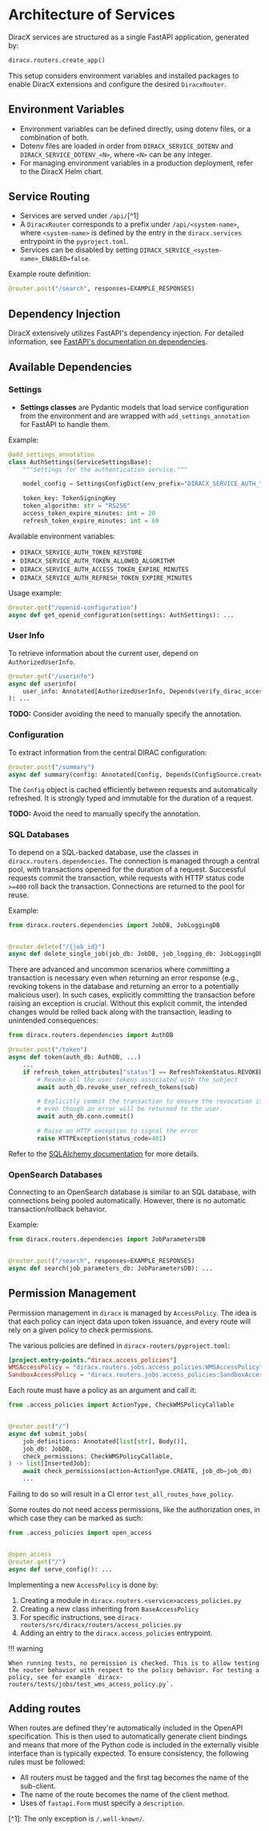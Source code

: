 # Architecture of Services

DiracX services are structured as a single FastAPI application, generated by:

```python
diracx.routers.create_app()
```

This setup considers environment variables and installed packages to enable DiracX extensions and configure the desired `DiracxRouter`.

## Environment Variables

- Environment variables can be defined directly, using dotenv files, or a combination of both.
- Dotenv files are loaded in order from `DIRACX_SERVICE_DOTENV` and `DIRACX_SERVICE_DOTENV_<N>`, where `<N>` can be any integer.
- For managing environment variables in a production deployment, refer to the DiracX Helm chart.

## Service Routing

- Services are served under `/api/`[^1]
- A `DiracxRouter` corresponds to a prefix under `/api/<system-name>`, where `<system-name>` is defined by the entry in the `diracx.services` entrypoint in the `pyproject.toml`.
- Services can be disabled by setting `DIRACX_SERVICE_<system-name>_ENABLED=false`.

Example route definition:

```python
@router.post("/search", responses=EXAMPLE_RESPONSES)
```

## Dependency Injection

DiracX extensively utilizes FastAPI's dependency injection. For detailed information, see [FastAPI's documentation on dependencies](https://fastapi.tiangolo.com/tutorial/dependencies/).

## Available Dependencies

### Settings

- **Settings classes** are Pydantic models that load service configuration from the environment and are wrapped with `add_settings_annotation` for FastAPI to handle them.

Example:

```python
@add_settings_annotation
class AuthSettings(ServiceSettingsBase):
    """Settings for the authentication service."""

    model_config = SettingsConfigDict(env_prefix="DIRACX_SERVICE_AUTH_")

    token_key: TokenSigningKey
    token_algorithm: str = "RS256"
    access_token_expire_minutes: int = 20
    refresh_token_expire_minutes: int = 60
```

Available environment variables:

- `DIRACX_SERVICE_AUTH_TOKEN_KEYSTORE`
- `DIRACX_SERVICE_AUTH_TOKEN_ALLOWED_ALGORITHM`
- `DIRACX_SERVICE_AUTH_ACCESS_TOKEN_EXPIRE_MINUTES`
- `DIRACX_SERVICE_AUTH_REFRESH_TOKEN_EXPIRE_MINUTES`

Usage example:

```python
@router.get("/openid-configuration")
async def get_openid_configuration(settings: AuthSettings): ...
```

### User Info

To retrieve information about the current user, depend on `AuthorizedUserInfo`.

```python
@router.get("/userinfo")
async def userinfo(
    user_info: Annotated[AuthorizedUserInfo, Depends(verify_dirac_access_token)],
): ...
```

**TODO:** Consider avoiding the need to manually specify the annotation.

### Configuration

To extract information from the central DIRAC configuration:

```python
@router.post("/summary")
async def summary(config: Annotated[Config, Depends(ConfigSource.create)]): ...
```

The `Config` object is cached efficiently between requests and automatically refreshed. It is strongly typed and immutable for the duration of a request.

**TODO:** Avoid the need to manually specify the annotation.

### SQL Databases

To depend on a SQL-backed database, use the classes in `diracx.routers.dependencies`. The connection is managed through a central pool, with transactions opened for the duration of a request. Successful requests commit the transaction, while requests with HTTP status code `>=400` roll back the transaction. Connections are returned to the pool for reuse.

Example:

```python
from diracx.routers.dependencies import JobDB, JobLoggingDB


@router.delete("/{job_id}")
async def delete_single_job(job_db: JobDB, job_logging_db: JobLoggingDB): ...
```

There are advanced and uncommon scenarios where committing a transaction is necessary even when returning an error response (e.g., revoking tokens in the database and returning an error to a potentially malicious user). In such cases, explicitly committing the transaction before raising an exception is crucial. Without this explicit commit, the intended changes would be rolled back along with the transaction, leading to unintended consequences:

```python
from diracx.routers.dependencies import AuthDB

@router.post("/token")
async def token(auth_db: AuthDB, ...)
    ...
    if refresh_token_attributes["status"] == RefreshTokenStatus.REVOKED:
        # Revoke all the user tokens associated with the subject
        await auth_db.revoke_user_refresh_tokens(sub)

        # Explicitly commit the transaction to ensure the revocation is saved,
        # even though an error will be returned to the user.
        await auth_db.conn.commit()

        # Raise an HTTP exception to signal the error
        raise HTTPException(status_code=401)
```

Refer to the [SQLAlchemy documentation](https://docs.sqlalchemy.org/en/20/core/pooling.html) for more details.

### OpenSearch Databases

Connecting to an OpenSearch database is similar to an SQL database, with connections being pooled automatically. However, there is no automatic transaction/rollback behavior.

Example:

```python
from diracx.routers.dependencies import JobParametersDB


@router.post("/search", responses=EXAMPLE_RESPONSES)
async def search(job_parameters_db: JobParametersDB): ...
```

## Permission Management

Permission management in `diracx` is managed by `AccessPolicy`. The idea is that each policy can inject data upon token issuance, and every route will rely on a given policy to check permissions.

The various policies are defined in `diracx-routers/pyproject.toml`:

```toml
[project.entry-points."diracx.access_policies"]
WMSAccessPolicy = "diracx.routers.jobs.access_policies:WMSAccessPolicy"
SandboxAccessPolicy = "diracx.routers.jobs.access_policies:SandboxAccessPolicy"
```

Each route must have a policy as an argument and call it:

```python
from .access_policies import ActionType, CheckWMSPolicyCallable


@router.post("/")
async def submit_jobs(
    job_definitions: Annotated[list[str], Body()],
    job_db: JobDB,
    check_permissions: CheckWMSPolicyCallable,
) -> list[InsertedJob]:
    await check_permissions(action=ActionType.CREATE, job_db=job_db)
    ...
```

Failing to do so will result in a CI error `test_all_routes_have_policy`.

Some routes do not need access permissions, like the authorization ones, in which case they can be marked as such:

```python
from .access_policies import open_access


@open_access
@router.get("/")
async def serve_config(): ...
```

Implementing a new `AccessPolicy` is done by:

1. Creating a module in `diracx.routers.<service>access_policies.py`
2. Creating a new class inheriting from `BaseAccessPolicy`
3. For specific instructions, see `diracx-routers/src/diracx/routers/access_policies.py`
4. Adding an entry to the `diracx.access_policies` entrypoint.

!!! warning

    When running tests, no permission is checked. This is to allow testing the router behavior with respect to the policy behavior. For testing a policy, see for example `diracx-routers/tests/jobs/test_wms_access_policy.py`.

## Adding routes

When routes are defined they're automatically included in the OpenAPI specification.
This is then used to automatically generate client bindings and means that more of the Python code is included in the externally visible interface than is typically expected.
To ensure consistency, the following rules must be followed:

- All routers must be tagged and the first tag becomes the name of the sub-client.
- The name of the route becomes the name of the client method.
- Uses of `fastapi.Form` must specify a `description`.

\[^1\]: The only exception is `/.well-known/`.
